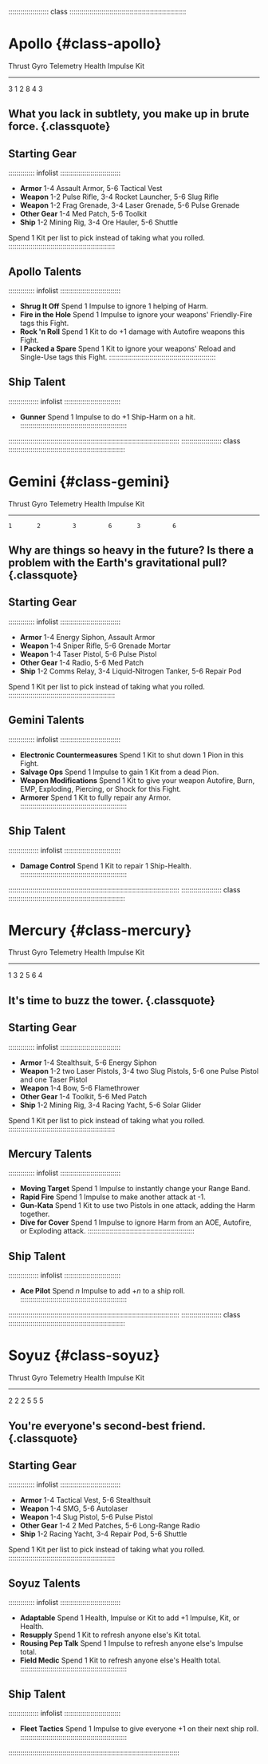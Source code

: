 :::::::::::::::::::: class ::::::::::::::::::::::::::::::::::::::::::::::::::::::::::
# Apollo {#class-apollo}

 Thrust   Gyro   Telemetry   Health   Impulse   Kit
-------- ------ ----------- -------- --------- -----
   3       1         2         8       4         3

## What you lack in subtlety, you make up in brute force. {.classquote}

## Starting Gear

::::::::::::: infolist ::::::::::::::::::::::::::::::
- **Armor** 1-4 Assault Armor, 5-6 Tactical Vest
- **Weapon** 1-2 Pulse Rifle, 3-4 Rocket Launcher, 5-6 Slug Rifle
- **Weapon** 1-2 Frag Grenade, 3-4 Laser Grenade, 5-6 Pulse Grenade
- **Other Gear** 1-4 Med Patch, 5-6 Toolkit
- **Ship** 1-2 Mining Rig, 3-4 Ore Hauler, 5-6 Shuttle

Spend 1 Kit per list to pick instead of taking what you rolled.
:::::::::::::::::::::::::::::::::::::::::::::::::::::

## Apollo Talents

::::::::::::: infolist ::::::::::::::::::::::::::::::
- **Shrug It Off** Spend 1 Impulse to ignore 1 helping of Harm.
- **Fire in the Hole** Spend 1 Impulse to ignore your weapons' Friendly-Fire tags this Fight.
- **Rock 'n Roll** Spend 1 Kit to do +1 damage with Autofire weapons this Fight.
- **I Packed a Spare** Spend 1 Kit to ignore your weapons' Reload and Single-Use tags this Fight.
:::::::::::::::::::::::::::::::::::::::::::::::::::::

## Ship Talent
::::::::::::::: infolist ::::::::::::::::::::::::::::
- **Gunner**  Spend 1 Impulse to do +1 Ship-Harm on a hit.
:::::::::::::::::::::::::::::::::::::::::::::::::::::

:::::::::::::::::::::::::::::::::::::::::::::::::::::::::::::::::::::::::::::::::::::
:::::::::::::::::::: class ::::::::::::::::::::::::::::::::::::::::::::::::::::::::::
# Gemini {#class-gemini}

 Thrust   Gyro   Telemetry   Health   Impulse   Kit
-------- ------ ----------- -------- --------- -----
    1       2         3         6       3         6

## Why are things so heavy in the future? Is there a problem with the Earth's gravitational pull? {.classquote}

## Starting Gear

::::::::::::: infolist ::::::::::::::::::::::::::::::
- **Armor** 1-4 Energy Siphon, Assault Armor
- **Weapon** 1-4 Sniper Rifle, 5-6 Grenade Mortar
- **Weapon** 1-4 Taser Pistol, 5-6 Pulse Pistol
- **Other Gear** 1-4 Radio, 5-6 Med Patch
- **Ship** 1-2 Comms Relay, 3-4 Liquid-Nitrogen Tanker, 5-6 Repair Pod

Spend 1 Kit per list to pick instead of taking what you rolled.
:::::::::::::::::::::::::::::::::::::::::::::::::::::

## Gemini Talents

::::::::::::: infolist ::::::::::::::::::::::::::::::
- **Electronic Countermeasures** Spend 1 Kit to shut down 1 Pion in this Fight.
- **Salvage Ops** Spend 1 Impulse to gain 1 Kit from a dead Pion.
- **Weapon Modifications** Spend 1 Kit to give your weapon Autofire, Burn, 
  EMP, Exploding, Piercing, or Shock for this Fight.
- **Armorer** Spend 1 Kit to fully repair any Armor.
:::::::::::::::::::::::::::::::::::::::::::::::::::::

## Ship Talent
::::::::::::::: infolist ::::::::::::::::::::::::::::
- **Damage Control** Spend 1 Kit to repair 1 Ship-Health.
:::::::::::::::::::::::::::::::::::::::::::::::::::::

:::::::::::::::::::::::::::::::::::::::::::::::::::::::::::::::::::::::::::::::::::::
:::::::::::::::::::: class ::::::::::::::::::::::::::::::::::::::::::::::::::::::::::
# Mercury {#class-mercury}

 Thrust   Gyro   Telemetry   Health   Impulse   Kit
-------- ------ ----------- -------- --------- -----
   1       3         2         5       6         4

## It's time to buzz the tower. {.classquote}

## Starting Gear

::::::::::::: infolist ::::::::::::::::::::::::::::::
- **Armor** 1-4 Stealthsuit, 5-6 Energy Siphon
- **Weapon** 1-2 two Laser Pistols, 3-4 two Slug Pistols, 5-6 one Pulse Pistol and one Taser Pistol
- **Weapon** 1-4 Bow, 5-6 Flamethrower
- **Other Gear** 1-4 Toolkit, 5-6 Med Patch
- **Ship** 1-2 Mining Rig, 3-4 Racing Yacht, 5-6 Solar Glider

Spend 1 Kit per list to pick instead of taking what you rolled.
:::::::::::::::::::::::::::::::::::::::::::::::::::::

## Mercury Talents

::::::::::::: infolist ::::::::::::::::::::::::::::::
- **Moving Target** Spend 1 Impulse to instantly change your Range Band.
- **Rapid Fire** Spend 1 Impulse to make another attack at -1.
- **Gun-Kata** Spend 1 Kit to use two Pistols in one attack, adding the Harm together.
- **Dive for Cover** Spend 1 Impulse to ignore Harm from an AOE, Autofire, or Exploding attack.
:::::::::::::::::::::::::::::::::::::::::::::::::::::

## Ship Talent
::::::::::::::: infolist ::::::::::::::::::::::::::::
- **Ace Pilot**  Spend *n* Impulse to add +*n* to a ship roll.
:::::::::::::::::::::::::::::::::::::::::::::::::::::

:::::::::::::::::::::::::::::::::::::::::::::::::::::::::::::::::::::::::::::::::::::
:::::::::::::::::::: class ::::::::::::::::::::::::::::::::::::::::::::::::::::::::::
# Soyuz {#class-soyuz}

 Thrust   Gyro   Telemetry   Health   Impulse   Kit
-------- ------ ----------- -------- --------- -----
   2       2         2         5       5         5

## You're everyone's second-best friend. {.classquote}

## Starting Gear

::::::::::::: infolist ::::::::::::::::::::::::::::::
- **Armor** 1-4 Tactical Vest, 5-6 Stealthsuit
- **Weapon** 1-4 SMG, 5-6 Autolaser
- **Weapon** 1-4 Slug Pistol, 5-6 Pulse Pistol
- **Other Gear** 1-4 2 Med Patches, 5-6 Long-Range Radio
- **Ship** 1-2 Racing Yacht, 3-4 Repair Pod, 5-6 Shuttle

Spend 1 Kit per list to pick instead of taking what you rolled.
:::::::::::::::::::::::::::::::::::::::::::::::::::::

## Soyuz Talents

::::::::::::: infolist ::::::::::::::::::::::::::::::
- **Adaptable** Spend 1 Health, Impulse or Kit to add +1 Impulse, Kit, or Health.
- **Resupply** Spend 1 Kit to refresh anyone else's Kit total.
- **Rousing Pep Talk** Spend 1 Impulse to refresh anyone else's Impulse total.
- **Field Medic** Spend 1 Kit to refresh anyone else's Health total.
:::::::::::::::::::::::::::::::::::::::::::::::::::::

## Ship Talent
::::::::::::::: infolist ::::::::::::::::::::::::::::
- **Fleet Tactics** Spend 1 Impulse to give everyone +1 on their next ship roll.
:::::::::::::::::::::::::::::::::::::::::::::::::::::

:::::::::::::::::::::::::::::::::::::::::::::::::::::::::::::::::::::::::::::::::::::

